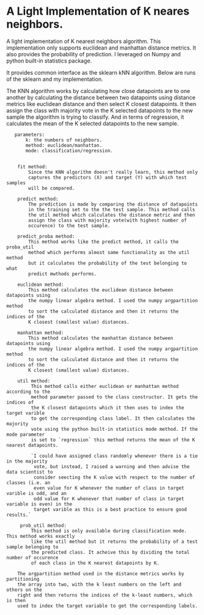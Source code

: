 # A Light Implementation of K neares neighbors.

A light implementation of K nearest neighbors algorithm.
This implementation only supports euclidean and manhattan
distance metrics. It also provides the probability of
prediction. I leveraged on Numpy and python built-in 
statistics package.
    
It provides common interface as the sklearn kNN algorithm.
Below are runs of the sklearn and my implementation.

The KNN algorithm works by calculating how close datapoints are
to one another by calculating the distance between two datapoints
using distance metrics like euclidean distance and then select K
closest datapoints. It then assign the class with majority vote in
the K selected datapoints to the new sample the algorithm is trying
to classify. And in terms of regression, it calculates the mean of
the K selected datapoints to the new sample.
       
       parameters:
           k: the numbers of neighbors.
           method: euclidean/manhattan.
           mode: classification/regression.
           
        
        fit method:
            Since the KNN algorithm doesn't really learn, this method only
            captures the predictors (X) and target (Y) with which test samples
            will be compared.
            
        predict method:
            The prediction is made by comparing the distance of datapoints
            in the training set to the the test sample. This method calls 
            the util method which calculates the distance metric and then
            assign the class with majority vote(with highest number of
            occurence) to the test sample.
          
        predict_proba method:
            This method works like the predict method, it calls the proba_util
            method which performs almost same functionality as the util method
            but it calculates the probability of the test belonging to what
            predict mwthods performs.
            
        euclidean method:
            This method calculates the euclidean distance between datapoints using
            the numpy linear algebra method. I used the numpy argpartition method
            to sort the calculated distance and then it returns the indices of the
            K closest (smallest value) distances.
        
        manhattan method:
            This method calculates the manhattan distance between datapoints using
            the numpy linear algebra method. I used the numpy argpartition method
            to sort the calculated distance and then it returns the indices of the
            K closest (smallest value) distances.
            
        util method:
             This method calls either euclidean or manhattan method according to the
             method parameter passed to the class constructor. It gets the indices of
             the K closest datapoints which it then uses to index the target varible
             to get the corresponding class label. It then calculates the majority
             vote using the python built-in statistics mode method. If the mode parameter
             is set to `regression` this method returns the mean of the K nearest datapoints.
             
             `I could have assigned class randomly whenever there is a tie in the majority
              vote, but instead, I raised a warning and then advise the data scientist to
              consider seecting the K value with respect to the number of classes (i.e. an
              even value for K whenever the number of class in target varible is odd, and an
              odd value for K whenever that number of class in target variable is even) in the
              target varible as this is a best practice to ensure good results.`
              
         prob_util method:
             This method is only available during classification mode. This method works exactly
             like the util method but it returns the probability of a test sample belonging to 
             the predicted class. It acheive this by dividing the total number of occurence
             of each class in the K nearest datapoints by K.
            
        The argpartition method used in the distance metrics works by partitioning
        the array into two, with the k least numbers on the left and others on the
        right and then returns the indices of the k-least numbers, which is then 
        used to index the target variable to get the corresponding labels.
    

